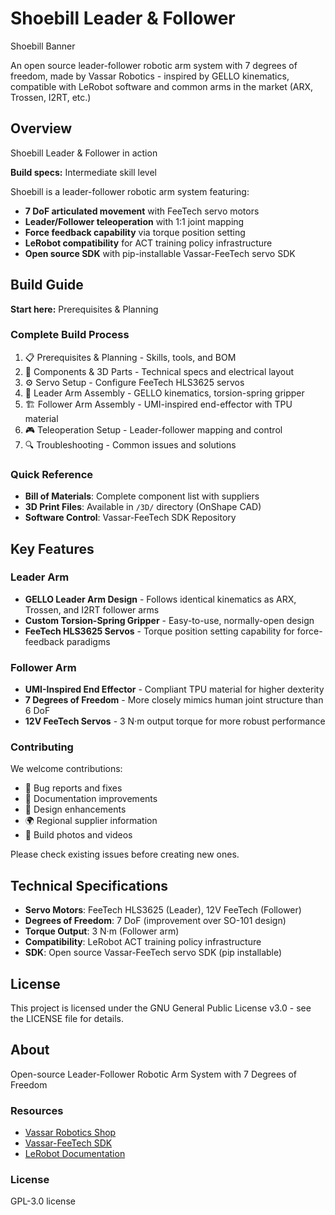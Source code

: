 # Shoebill Leader & Follower

Shoebill Banner

An open source leader-follower robotic arm system with 7 degrees of freedom, made by Vassar Robotics - inspired by GELLO kinematics, compatible with LeRobot software and common arms in the market (ARX, Trossen, I2RT, etc.)

## Overview

Shoebill Leader & Follower in action

**Build specs:** Intermediate skill level

Shoebill is a leader-follower robotic arm system featuring:

* **7 DoF articulated movement** with FeeTech servo motors
* **Leader/Follower teleoperation** with 1:1 joint mapping
* **Force feedback capability** via torque position setting
* **LeRobot compatibility** for ACT training policy infrastructure
* **Open source SDK** with pip-installable Vassar-FeeTech servo SDK

## Build Guide

**Start here:** Prerequisites & Planning

### Complete Build Process

1. 📋 Prerequisites & Planning - Skills, tools, and BOM
2. 🔧 Components & 3D Parts - Technical specs and electrical layout
3. ⚙️ Servo Setup - Configure FeeTech HLS3625 servos
4. 🎯 Leader Arm Assembly - GELLO kinematics, torsion-spring gripper
5. 🏗️ Follower Arm Assembly - UMI-inspired end-effector with TPU material
6. 🎮 Teleoperation Setup - Leader-follower mapping and control
7. 🔍 Troubleshooting - Common issues and solutions

### Quick Reference

* **Bill of Materials**: Complete component list with suppliers
* **3D Print Files**: Available in `/3D/` directory (OnShape CAD)
* **Software Control**: Vassar-FeeTech SDK Repository

## Key Features

### Leader Arm
* **GELLO Leader Arm Design** - Follows identical kinematics as ARX, Trossen, and I2RT follower arms
* **Custom Torsion-Spring Gripper** - Easy-to-use, normally-open design
* **FeeTech HLS3625 Servos** - Torque position setting capability for force-feedback paradigms

### Follower Arm
* **UMI-Inspired End Effector** - Compliant TPU material for higher dexterity
* **7 Degrees of Freedom** - More closely mimics human joint structure than 6 DoF
* **12V FeeTech Servos** - 3 N·m output torque for more robust performance

### Contributing

We welcome contributions:

* 🐛 Bug reports and fixes
* 📖 Documentation improvements
* 🔧 Design enhancements
* 🌍 Regional supplier information
* 📸 Build photos and videos

Please check existing issues before creating new ones.

## Technical Specifications

* **Servo Motors**: FeeTech HLS3625 (Leader), 12V FeeTech (Follower)
* **Degrees of Freedom**: 7 DoF (improvement over SO-101 design)
* **Torque Output**: 3 N·m (Follower arm)
* **Compatibility**: LeRobot ACT training policy infrastructure
* **SDK**: Open source Vassar-FeeTech servo SDK (pip installable)

## License

This project is licensed under the GNU General Public License v3.0 - see the LICENSE file for details.

## About

Open-source Leader-Follower Robotic Arm System with 7 Degrees of Freedom

### Resources

* [Vassar Robotics Shop](https://shop.vassarrobotics.com/products/7-dof-leader-follower-pair-assembled)
* [Vassar-FeeTech SDK](https://github.com/vassar-robotics/feetech-servo-sdk)
* [LeRobot Documentation](https://huggingface.co/docs/lerobot/en/installation)

### License

GPL-3.0 license